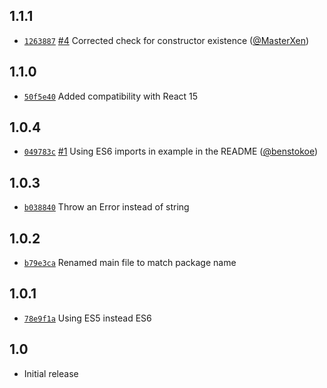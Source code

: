 ## 1.1.1

* [`1263887`](https://github.com/DerNivel/sinon-spy-react/commit/1263887bcd8b585574c2bb3a556e3ef648dd7eb2)
  [#4](https://github.com/DerNivel/sinon-spy-react/pull/4)
  Corrected check for constructor existence
  ([@MasterXen](https://github.com/MasterXen))

## 1.1.0

* [`50f5e40`](https://github.com/DerNivel/sinon-spy-react/commit/50f5e40a47e3b3355365174e0b042055d1757e9f)
  Added compatibility with React 15

## 1.0.4

* [`049783c`](https://github.com/DerNivel/sinon-spy-react/commit/049783c48ec3de8db94c8ba1d1cb0e078fe74521)
  [#1](https://github.com/DerNivel/sinon-spy-react/pull/1)
  Using ES6 imports in example in the README
  ([@benstokoe](https://github.com/benstokoe))

## 1.0.3

* [`b038840`](https://github.com/DerNivel/sinon-spy-react/commit/b03884099992bad40e50e0ea8e39b4995097eba2)
  Throw an Error instead of string

## 1.0.2

* [`b79e3ca`](https://github.com/DerNivel/sinon-spy-react/commit/b79e3ca2aa040ae664e9cb21a8198280e2bf3537)
  Renamed main file to match package name

## 1.0.1

* [`78e9f1a`](https://github.com/DerNivel/sinon-spy-react/commit/78e9f1a1a39aeaa7a68a7a8e8c2e3bfeddbb87e2)
  Using ES5 instead ES6

## 1.0

* Initial release

